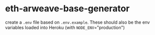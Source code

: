 # eth-arweave-base-generator
 
create a `.env` file based on `.env.example`. These should also be the env variables loaded into Heroku (with `NODE_ENV`="production")